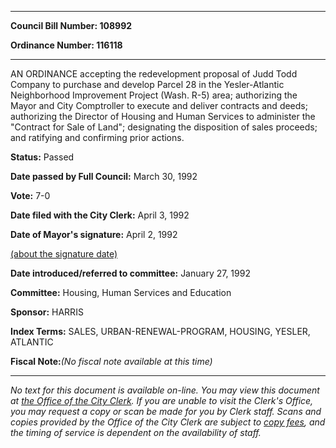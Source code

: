 

********

**Council Bill Number: 108992**
   
**Ordinance Number: 116118**
********

 AN ORDINANCE accepting the redevelopment proposal of Judd Todd Company to purchase and develop Parcel 28 in the Yesler-Atlantic Neighborhood Improvement Project (Wash. R-5) area; authorizing the Mayor and City Comptroller to execute and deliver contracts and deeds; authorizing the Director of Housing and Human Services to administer the "Contract for Sale of Land"; designating the disposition of sales proceeds; and ratifying and confirming prior actions.

**Status:** Passed
   
**Date passed by Full Council:** March 30, 1992
   
**Vote:** 7-0
   
**Date filed with the City Clerk:** April 3, 1992
   
**Date of Mayor's signature:** April 2, 1992
   
[(about the signature date)](/~public/approvaldate.htm)
   
   
   
**Date introduced/referred to committee:** January 27, 1992
   
**Committee:** Housing, Human Services and Education
   
**Sponsor:** HARRIS
   
   
**Index Terms:** SALES, URBAN-RENEWAL-PROGRAM, HOUSING, YESLER, ATLANTIC

**Fiscal Note:**_(No fiscal note available at this time)_
********

_No text for this document is available on-line. You may view this document at [the Office of the City Clerk](http://www.seattle.gov/leg/clerk/contactUs.htm). If you are unable to visit the Clerk's Office, you may request a copy or scan be made for you by Clerk staff. Scans and copies provided by the Office of the City Clerk are subject to [copy fees](http://clerk.seattle.gov/~public/clerkfees.htm), and the timing of service is dependent on the availability of staff._

